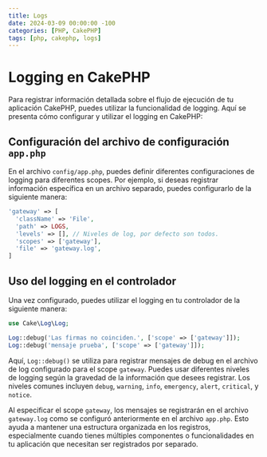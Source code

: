```yaml
---
title: Logs
date: 2024-03-09 00:00:00 -100
categories: [PHP, CakePHP]
tags: [php, cakephp, logs]
---
```


# Logging en CakePHP

Para registrar información detallada sobre el flujo de ejecución de tu aplicación CakePHP, puedes utilizar la funcionalidad de logging. Aquí se presenta cómo configurar y utilizar el logging en CakePHP:

## Configuración del archivo de configuración `app.php`

En el archivo `config/app.php`, puedes definir diferentes configuraciones de logging para diferentes scopes. Por ejemplo, si deseas registrar información específica en un archivo separado, puedes configurarlo de la siguiente manera:

```php
'gateway' => [
  'className' => 'File',
  'path' => LOGS,
  'levels' => [], // Niveles de log, por defecto son todos.
  'scopes' => ['gateway'],
  'file' => 'gateway.log',
]
```

## Uso del logging en el controlador

Una vez configurado, puedes utilizar el logging en tu controlador de la siguiente manera:

```php
use Cake\Log\Log;

Log::debug('Las firmas no coinciden.', ['scope' => ['gateway']]);
Log::debug('mensaje prueba', ['scope' => ['gateway']]);
```

Aquí, `Log::debug()` se utiliza para registrar mensajes de debug en el archivo de log configurado para el scope `gateway`. Puedes usar diferentes niveles de logging según la gravedad de la información que desees registrar. Los niveles comunes incluyen `debug`, `warning`, `info`, `emergency`, `alert`, `critical`, y `notice`.

Al especificar el scope `gateway`, los mensajes se registrarán en el archivo `gateway.log` como se configuró anteriormente en el archivo `app.php`. Esto ayuda a mantener una estructura organizada en los registros, especialmente cuando tienes múltiples componentes o funcionalidades en tu aplicación que necesitan ser registrados por separado.